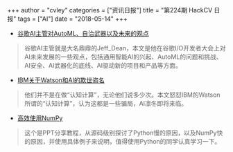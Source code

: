+++
author = "cvley"
categories = ["资讯日报"]
title = "第224期 HackCV 日报"
tags = ["AI"]
date = "2018-05-14"
+++

- [谷歌AI主管对AutoML、自治武器以及未来的观点](https://venturebeat.com/2018/05/09/googles-ai-chief-on-automl-autonomous-weapons-and-the-future/?from=hackcv&hmsr=hackcv.com&utm_medium=hackcv.com&utm_source=hackcv.com)

> 谷歌AI主管就是大名鼎鼎的Jeff_Dean，本文是他在谷歌I/O开发者大会上对AI未来发展的一些观点，包括通用智能AI的兴起、AutoML的问题和挑战、AI安全、AI武器化的底线、AI驱动新的项目和产品等方面。

- [IBM关于Watson和AI的欺世盗名](http://www.rogerschank.com/fraudulent-claims-made-by-IBM-about-Watson-and-AI?from=hackcv&hmsr=hackcv.com&utm_medium=hackcv.com&utm_source=hackcv.com)

> 他们并不是在做“认知计算”，无论他们说多少次。本文怒怼IBM的Watson所谓的“认知计算”，认为这都是一些骗局，AI凛冬即将来临。

- [高效使用NumPy](https://speakerdeck.com/cournape/using-numpy-efficiently?from=hackcv&hmsr=hackcv.com&utm_medium=hackcv.com&utm_source=hackcv.com)

> 这个是PPT分享教程，从源码级别探讨了Python慢的原因，以及NumPy快的原因，并使用具体例子来说明，值得使用Python的同学认真学习一下。

